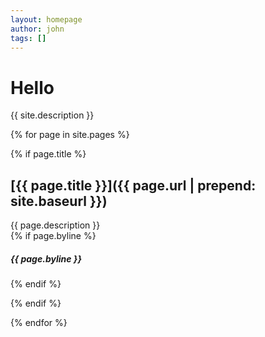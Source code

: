 ```yaml
---
layout: homepage
author: john
tags: []
---
```


Hello 
=====

{{ site.description }}



{% for page in site.pages %}
	
{% if page.title %}	
## [{{ page.title }}]({{ page.url | prepend: site.baseurl }})

{{ page.description }}   
{% if page.byline %}
##### {{ page.byline }} 
{% endif %}

{% endif %}


{% endfor %}

